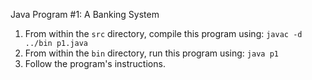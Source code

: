 Java Program #1: A Banking System

1. From within the `src` directory, compile this program using:	`javac -d ../bin p1.java`
2. From within the `bin` directory, run this program using: 		`java p1`
3. Follow the program's instructions.
